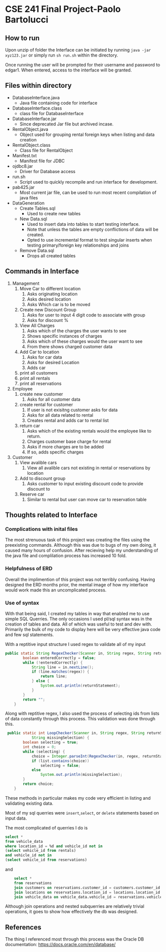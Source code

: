 # CSE 241 Final Project-Paolo Bartolucci
## How to run
Upon unzip of folder the Interface can be initiated by running `java -jar xyz123.jar` or simply run `sh run.sh` within the directory. 

Once running the user will be prompted for their username and password to edgar1. When entered, access to the interface will be granted.

## Files within directory 

* DatabaseInterface.java
  * Java file containing code for interface
* DatabaseInterface.class
  * class file for DatabaseInterface
* DatabaseInterface.jar
  * Since deprecated Jar file but archived incase.
* RentalObject.java
  * Object used for grouping rental foreign keys when listing and data creation
* RentalObject.class
  * Class file for RentalObject
* Manifest.txt
  * Manifest file for JDBC
* ojdbc8.jar
  * Driver for Database access
* run.sh
  * Script used to quickly recompile and run interface for development.
* pab425.jar
  * Most current jar file, can be used to run most recent compilation of java files
* DataGeneration
   * Create Tables.sql
      * Used to create new tables
   * New Data.sql
      * Used to insert data into tables to start testing interface.
      * Note that unless the tables are empty conflictions of data will be created.
      * Opted to use incremental format to test singular inserts when testing primary/foreign key relationships and joins
   * Remove Data.sql
      * Drops all created tables

## Commands in Interface
1. Management
   1. Move Car to different location
      1. Asks originating location
      2. Asks desired location
      3. Asks Which car is to be moved
   2. Create new Discount Group
      1. Asks for user to input 4 digit code to associate with group
      2. Asks for discount %
   3. View All Charges
      1. Asks which of the charges the user wants to see
      2. Shows specific instances of charges
      3. Asks which of these charges would the user want to see
      4. From there shows charged customer data
   4. Add Car to location
      1. Asks for car data
      2. Asks for desired Location
      3. Adds car
   5. print all customers
   6. print all rentals
   7. print all reservations
2. Employee
   1. create new customer
      1. Asks for all customer data
   2. create rental for customer
      1. If user is not exisitng customer asks for data
      2. Asks for all data related to rental
      3. Creates rental and adds car to rental list
   3. return car
      1. Asks which of the existing rentals would the employee like to return.
      2. Charges customer base charge for rental
      3. Asks if more charges are to be added
      4. If so, adds specific charges
3. Customer
   1. View avalible cars
      1. View all avalible cars not existing in rental or reservations by location
   2. Add to discount group
      1. Asks customer to input existing discount code to provide discount to
   3. Reserve car
      1. Similar to rental but user can move car to reservation table

## Thoughts related to Interface

### Complications with inital files
The most strenuous task of this project was creating the files using the preexisting commands. Although this was due to bugs of my own doing, it caused many hours of confusion. After recieving help my understanding of the java file and complilation process has increased 10 fold. 

### Helpfulness of ERD
Overall the implimention of this project was not terribly confusing. Having designed the ERD months prior, the mental image of how my interface would work made this an uncomplicated process. 

### Use of syntax
With that being said, I created my tables in way that enabled me to use simple SQL Querries. The only occasions I used pl/sql syntax was in the creation of tables and data. All of which was useful to test and dev with. Primarily the bulk of my code to display here will be very effective java code and few sql statements. 

With a reptitive input structure I used regex to validate all of my input
```java
public static String RegexChecker(Scanner in, String regex, String returnStatement) {
        boolean enteredCorrectly = false;
        while (!enteredCorrectly) {
            String line = in.nextLine();
            if (line.matches(regex)) {
                return line;
            } else {
                System.out.println(returnStatement);
            }
        }
        return "";
    }
```

Along with reptitive regex, I also used the process of selecting ids from lists of data constantly through this process. This validation was done through this.

```java
 public static int LoopChecker(Scanner in, String regex, String returnStatement, List list,
            String missingSelection) {
        boolean selecting = true;
        int choice = 0;
        while (selecting) {
            choice = Integer.parseInt(RegexChecker(in, regex, returnStatement));
            if (list.contains(choice))
                selecting = false;
            else
                System.out.println(missingSelection);
        }
        return choice;
    }
```

These methods in particular makes my code very efficient in listing and validating existing data. 

Most of my sql querries were `insert`,`select`, or `delete` statements based on input data. 

The most complicated of querries I do is 
```sql
select * 
from vehicle_data 
where location_id = %d and vehicle_id not in 
(select vehicle_id from rentals) 
and vehicle_id not in 
(select vehicle_id from reservations)
```
and 
```sql
    select *
    from reservations
    join customers on reservations.customer_id = customers.customer_id
    join locations on reservations.location_id = locations.location_id
    join vehicle_data on vehicle_data.vehicle_id = reservations.vehicle_id
```

Although join operations and nested subquerries are relatively trivial operations, it goes to show how effectively the db was designed. 

## References
The thing I referenced most through this process was the Oracle DB documentation:
https://docs.oracle.com/en/database/  



